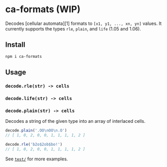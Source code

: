 
# ca-formats (WIP)

Decodes [cellular automata][1] formats to `[x1, y1, ..., xn, yn]` values.  It currently supports the types `rle`, `plain`, and `life` (1.05 and 1.06).  

## Install

```sh
npm i ca-formats
```

## Usage

### `decode.rle(str) -> cells`

### `decode.life(str) -> cells`

### `decode.plain(str) -> cells`

Decodes a string of the given type into an array of interlaced cells.

```js
decode.plain('.OO\nOO\n.O')
// [ 1, 0, 2, 0, 0, 1, 1, 1, 1, 2 ]

decode.rle('b2o$2ob$bo!')
// [ 1, 0, 2, 0, 0, 1, 1, 1, 1, 2 ]
```

See [`test/`](test/) for more examples.
